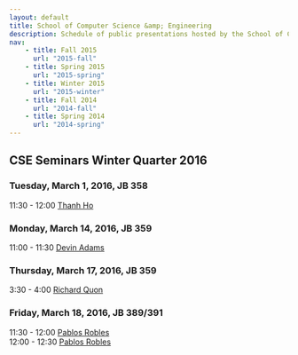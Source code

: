 ```yaml
---
layout: default
title: School of Computer Science &amp; Engineering
description: Schedule of public presentations hosted by the School of CSE.
nav:
    - title: Fall 2015
      url: "2015-fall"
    - title: Spring 2015
      url: "2015-spring"
    - title: Winter 2015
      url: "2015-winter"
    - title: Fall 2014
      url: "2014-fall"
    - title: Spring 2014
      url: "2014-spring"
---
```


## CSE Seminars __Winter Quarter 2016__

### Tuesday, March 1, 2016, JB 358

 11:30 - 12:00 [Thanh Ho](2016-winter/thanh-ho.pdf) <br>

### Monday, March 14, 2016, JB 359

 11:00 - 11:30 [Devin Adams](2016-winter/devin-adams.pdf) <br>

### Thursday, March 17, 2016, JB 359

  3:30 -  4:00 [Richard Quon](2016-winter/richard-quon.pdf) <br>

### Friday, March 18, 2016, JB 389/391

 11:30 - 12:00 [Pablos Robles](2016-winter/pablos-robles-482.pdf) <br>
 12:00 - 12:30 [Pablos Robles](2016-winter/pablos-robles-595.pdf) <br>

